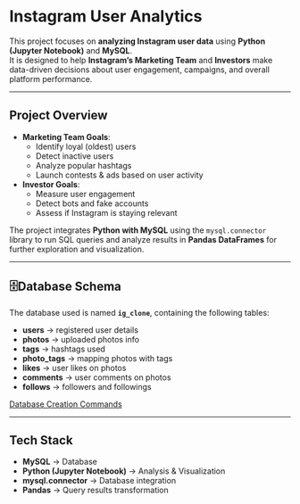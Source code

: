 # Instagram User Analytics

This project focuses on **analyzing Instagram user data** using **Python (Jupyter Notebook)** and **MySQL**.  
It is designed to help **Instagram’s Marketing Team** and **Investors** make data-driven decisions about user engagement, campaigns, and overall platform performance.

---

## Project Overview
- **Marketing Team Goals**:
  - Identify loyal (oldest) users
  - Detect inactive users
  - Analyze popular hashtags
  - Launch contests & ads based on user activity
- **Investor Goals**:
  - Measure user engagement
  - Detect bots and fake accounts
  - Assess if Instagram is staying relevant  

The project integrates **Python with MySQL** using the `mysql.connector` library to run SQL queries and analyze results in **Pandas DataFrames** for further exploration and visualization.

---

## 🗄Database Schema
The database used is named **`ig_clone`**, containing the following tables:
- **users** → registered user details  
- **photos** → uploaded photos info  
- **tags** → hashtags used  
- **photo_tags** → mapping photos with tags  
- **likes** → user likes on photos  
- **comments** → user comments on photos  
- **follows** → followers and followings  

[Database Creation Commands](https://docs.google.com/document/d/1-WhNRX1iYJIz7e5l28DMPWgsPklpE_w6/edit)

---

## Tech Stack
- **MySQL** → Database  
- **Python (Jupyter Notebook)** → Analysis & Visualization  
- **mysql.connector** → Database integration  
- **Pandas** → Query results transformation  


